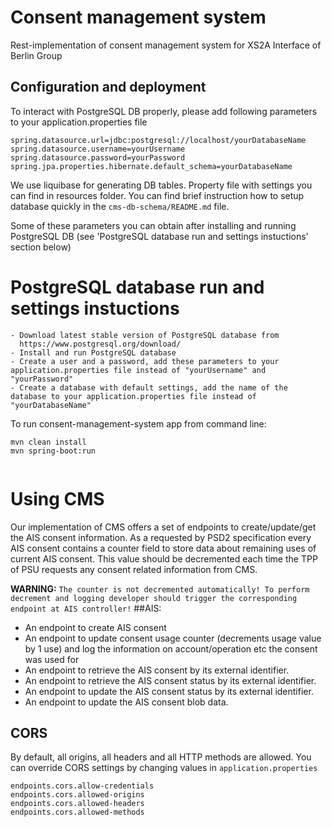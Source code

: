 # Consent management system

Rest-implementation of consent management system for XS2A Interface of Berlin Group

## Configuration and deployment
To interact with PostgreSQL DB properly, please add following parameters to your application.properties file 
```
spring.datasource.url=jdbc:postgresql://localhost/yourDatabaseName
spring.datasource.username=yourUsername
spring.datasource.password=yourPassword
spring.jpa.properties.hibernate.default_schema=yourDatabaseName
```
We use liquibase for generating DB tables. Property file with settings you can find in resources folder. You can find brief instruction how to setup database quickly in the `cms-db-schema/README.md` file.

Some of these parameters you can obtain after installing and running PostgreSQL DB (see 'PostgreSQL database run and settings instuctions' section below)

# PostgreSQL database run and settings instuctions
```
- Download latest stable version of PostgreSQL database from 
  https://www.postgresql.org/download/
- Install and run PostgreSQL database
- Create a user and a password, add these parameters to your application.properties file instead of "yourUsername" and "yourPassword"
- Create a database with default settings, add the name of the database to your application.properties file instead of "yourDatabaseName"
```

To run consent-management-system app from command line:

```
mvn clean install 
mvn spring-boot:run
 
```

# Using CMS
Our implementation of CMS offers a set of endpoints to create/update/get the AIS consent information.
As a requested by PSD2 specification every AIS consent contains a counter field to store data about remaining uses of current AIS consent. 
This value should be decremented each time the TPP of PSU requests any consent related information from CMS.
 
**WARNING:** `The counter is not decremented automatically! To perform decrement and logging developer should trigger the corresponding endpoint at AIS controller!`
##AIS:
- An endpoint to create AIS consent
- An endpoint to update consent usage counter (decrements usage value by 1 use) and log the information on account/operation etc the consent was used for
- An endpoint to retrieve the AIS consent by its external identifier. 
- An endpoint to retrieve the AIS consent status by its external identifier.
- An endpoint to update the AIS consent status by its external identifier. 
- An endpoint to update the AIS consent blob data.

## CORS
By default, all origins, all headers and all HTTP methods are allowed.
You can override CORS settings by changing values in `application.properties`
```
endpoints.cors.allow-credentials
endpoints.cors.allowed-origins
endpoints.cors.allowed-headers
endpoints.cors.allowed-methods
```
